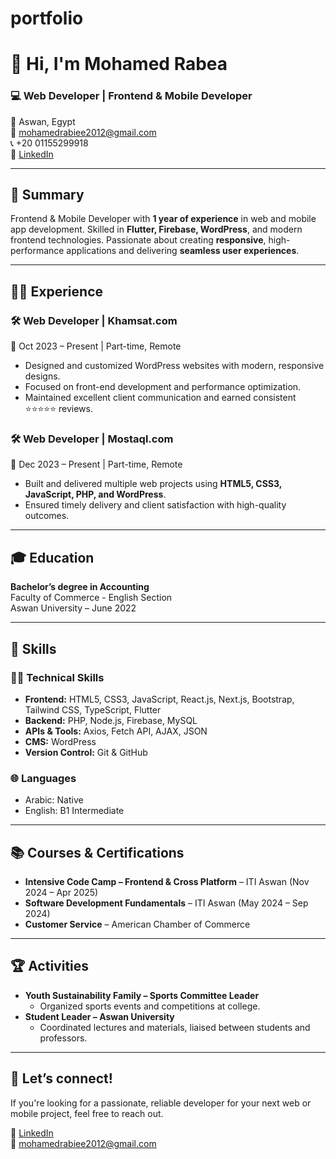 # portfolio
# 👋 Hi, I'm Mohamed Rabea

### 💻 Web Developer | Frontend & Mobile Developer  
📍 Aswan, Egypt  
📧 mohamedrabiee2012@gmail.com  
📞 +20 01155299918  
🔗 [LinkedIn](https://www.linkedin.com/in/mohamed-rabea-447a171b2)

---

## 🧠 Summary

Frontend & Mobile Developer with **1 year of experience** in web and mobile app development. Skilled in **Flutter, Firebase, WordPress**, and modern frontend technologies. Passionate about creating **responsive**, high-performance applications and delivering **seamless user experiences**.

---

## 🧑‍💻 Experience

### 🛠️ Web Developer | Khamsat.com  
📅 Oct 2023 – Present | Part-time, Remote  
- Designed and customized WordPress websites with modern, responsive designs.  
- Focused on front-end development and performance optimization.  
- Maintained excellent client communication and earned consistent ⭐⭐⭐⭐⭐ reviews.

### 🛠️ Web Developer | Mostaql.com  
📅 Dec 2023 – Present | Part-time, Remote  
- Built and delivered multiple web projects using **HTML5, CSS3, JavaScript, PHP, and WordPress**.  
- Ensured timely delivery and client satisfaction with high-quality outcomes.

---

## 🎓 Education

**Bachelor’s degree in Accounting**  
Faculty of Commerce - English Section  
Aswan University – June 2022

---

## 🎯 Skills

### 👨‍💻 Technical Skills
- **Frontend:** HTML5, CSS3, JavaScript, React.js, Next.js, Bootstrap, Tailwind CSS, TypeScript, Flutter  
- **Backend:** PHP, Node.js, Firebase, MySQL  
- **APIs & Tools:** Axios, Fetch API, AJAX, JSON  
- **CMS:** WordPress  
- **Version Control:** Git & GitHub

### 🌐 Languages
- Arabic: Native  
- English: B1 Intermediate

---

## 📚 Courses & Certifications

- **Intensive Code Camp – Frontend & Cross Platform** – ITI Aswan (Nov 2024 – Apr 2025)  
- **Software Development Fundamentals** – ITI Aswan (May 2024 – Sep 2024)  
- **Customer Service** – American Chamber of Commerce

---

## 🏆 Activities

- **Youth Sustainability Family – Sports Committee Leader**  
  - Organized sports events and competitions at college.  
- **Student Leader – Aswan University**  
  - Coordinated lectures and materials, liaised between students and professors.

---

## 📌 Let’s connect!

If you're looking for a passionate, reliable developer for your next web or mobile project, feel free to reach out.

🔗 [LinkedIn](https://www.linkedin.com/in/mohamed-rabea-447a171b2)  
📧 mohamedrabiee2012@gmail.com  
